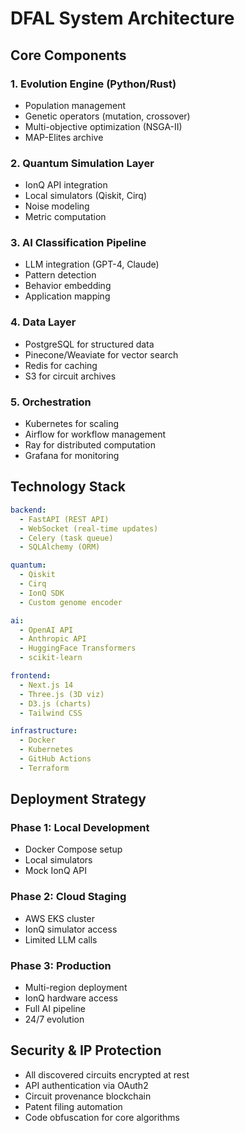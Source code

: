 # DFAL System Architecture

## Core Components

### 1. Evolution Engine (Python/Rust)
- Population management
- Genetic operators (mutation, crossover)
- Multi-objective optimization (NSGA-II)
- MAP-Elites archive

### 2. Quantum Simulation Layer
- IonQ API integration
- Local simulators (Qiskit, Cirq)
- Noise modeling
- Metric computation

### 3. AI Classification Pipeline
- LLM integration (GPT-4, Claude)
- Pattern detection
- Behavior embedding
- Application mapping

### 4. Data Layer
- PostgreSQL for structured data
- Pinecone/Weaviate for vector search
- Redis for caching
- S3 for circuit archives

### 5. Orchestration
- Kubernetes for scaling
- Airflow for workflow management
- Ray for distributed computation
- Grafana for monitoring

## Technology Stack

```yaml
backend:
  - FastAPI (REST API)
  - WebSocket (real-time updates)
  - Celery (task queue)
  - SQLAlchemy (ORM)

quantum:
  - Qiskit
  - Cirq
  - IonQ SDK
  - Custom genome encoder

ai:
  - OpenAI API
  - Anthropic API
  - HuggingFace Transformers
  - scikit-learn

frontend:
  - Next.js 14
  - Three.js (3D viz)
  - D3.js (charts)
  - Tailwind CSS

infrastructure:
  - Docker
  - Kubernetes
  - GitHub Actions
  - Terraform
```

## Deployment Strategy

### Phase 1: Local Development
- Docker Compose setup
- Local simulators
- Mock IonQ API

### Phase 2: Cloud Staging
- AWS EKS cluster
- IonQ simulator access
- Limited LLM calls

### Phase 3: Production
- Multi-region deployment
- IonQ hardware access
- Full AI pipeline
- 24/7 evolution

## Security & IP Protection

- All discovered circuits encrypted at rest
- API authentication via OAuth2
- Circuit provenance blockchain
- Patent filing automation
- Code obfuscation for core algorithms